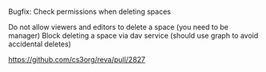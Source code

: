 Bugfix: Check permissions when deleting spaces

Do not allow viewers and editors to delete a space (you need to be manager)
Block deleting a space via dav service (should use graph to avoid accidental deletes)

https://github.com/cs3org/reva/pull/2827
